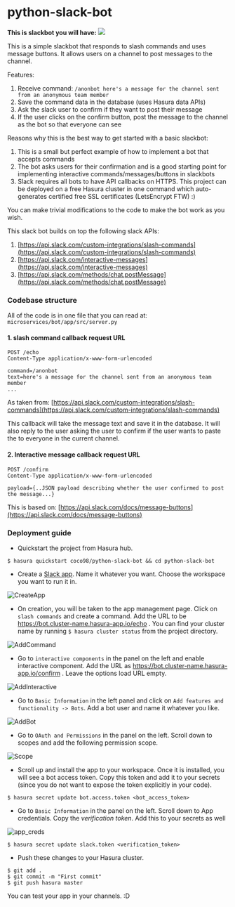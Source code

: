 # python-slack-bot

**This is slackbot you will have:**
![](https://media.giphy.com/media/26u8yqs5WE4bINd3W/giphy.gif)

This is a simple slackbot that responds to slash commands and uses message buttons. It allows users on a channel to post messages to the channel.

Features:

1. Receive command: `/anonbot here's a message for the channel sent from an anonymous team member`
2. Save the command data in the database (uses Hasura data APIs)
3. Ask the slack user to confirm if they want to post their message
4. If the user clicks on the confirm button, post the message to the channel as the bot so that everyone can see

Reasons why this is the best way to get started with a basic slackbot:

1. This is a small but perfect example of how to implement a bot that accepts commands
2. The bot asks users for their confirmation and is a good starting point for implementing interactive commands/messages/buttons in slackbots
3. Slack requires all bots to have API callbacks on HTTPS. This project can be deployed on a free Hasura cluster in one command which auto-generates certified free SSL certificates (LetsEncrypt FTW) :)

You can make trivial modifications to the code to make the bot work as you wish.

This slack bot builds on top the following slack APIs:

1. [https://api.slack.com/custom-integrations/slash-commands](https://api.slack.com/custom-integrations/slash-commands)
2. [https://api.slack.com/interactive-messages](https://api.slack.com/interactive-messages)
3. [https://api.slack.com/methods/chat.postMessage](https://api.slack.com/methods/chat.postMessage)

### Codebase structure

All of the code is in one file that you can read at: `microservices/bot/app/src/server.py`

#### 1. slash command callback request URL
 ```http
 POST /echo
 Content-Type application/x-www-form-urlencoded

 command=/anonbot
 text=here's a message for the channel sent from an anonymous team member
 ...
 ```

As taken from: [https://api.slack.com/custom-integrations/slash-commands](https://api.slack.com/custom-integrations/slash-commands)

This callback will take the message text and save it in the database.
It will also reply to the user asking the user to confirm if the user wants to paste the to everyone in the current channel.

#### 2. Interactive message callback request URL

```http
POST /confirm
Content-Type application/x-www-form-urlencoded

payload={..JSON payload describing whether the user confirmed to post the message...}
```

This is based on: [https://api.slack.com/docs/message-buttons](https://api.slack.com/docs/message-buttons)

### Deployment guide

- Quickstart the project from Hasura hub.
```
$ hasura quickstart coco98/python-slack-bot && cd python-slack-bot
```

- Create a [Slack app](https://api.slack.com/slack-apps). Name it whatever you want. Choose the workspace you want to run it in. 

![CreateApp](https://github.com/coco98/python-slack-bot/raw/master/readme-assets/create_app.png)


- On creation, you will be taken to the app management page. Click on `slash commands` and create a command. Add the URL to be https://bot.cluster-name.hasura-app.io/echo . You can find your cluster name by running `$ hasura cluster status` from the project directory.

![AddCommand](https://github.com/coco98/python-slack-bot/raw/master/readme-assets/add_command.png)

- Go to `interactive components` in the panel on the left and enable interactive component. Add the URL as https://bot.cluster-name.hasura-app.io/confirm . Leave the options load URL empty.

![AddInteractive](https://github.com/coco98/python-slack-bot/raw/master/readme-assets/add_interactive.png)

- Go to `Basic Information` in the left panel and click on `Add features and functionality -> Bots`. Add a bot user and name it whatever you like.

![AddBot](https://github.com/coco98/python-slack-bot/raw/master/readme-assets/add_bot.png)


- Go to `OAuth and Permissions` in the panel on the left. Scroll down to scopes and add the following permission scope.

![Scope](https://github.com/coco98/python-slack-bot/raw/master/readme-assets/scope.png)


- Scroll up and install the app to your workspace. Once it is installed, you will see a bot access token. Copy this token and add it to your secrets (since you do not want to expose the token explicitly in your code).

```
$ hasura secret update bot.access.token <bot_access_token>
```

- Go to `Basic Information` in the panel on the left. Scroll down to App credentials. Copy the 
*verification token*. Add this to your secrets as well

![app_creds](https://github.com/coco98/python-slack-bot/raw/master/readme-assets/app_creds.png)


```
$ hasura secret update slack.token <verification_token>
```

- Push these changes to your Hasura cluster.

```
$ git add .
$ git commit -m "First commit"
$ git push hasura master
```

You can test your app in your channels. :D
